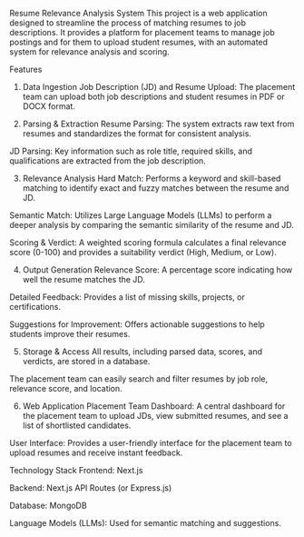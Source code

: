 Resume Relevance Analysis System
This project is a web application designed to streamline the process of matching resumes to job descriptions. It provides a platform for placement teams to manage job postings and for them to upload student resumes, with an automated system for relevance analysis and scoring.

Features
1. Data Ingestion
Job Description (JD) and Resume Upload: The placement team can upload both job descriptions and student resumes in PDF or DOCX format.

2. Parsing & Extraction
Resume Parsing: The system extracts raw text from resumes and standardizes the format for consistent analysis.

JD Parsing: Key information such as role title, required skills, and qualifications are extracted from the job description.

3. Relevance Analysis
Hard Match: Performs a keyword and skill-based matching to identify exact and fuzzy matches between the resume and JD.

Semantic Match: Utilizes Large Language Models (LLMs) to perform a deeper analysis by comparing the semantic similarity of the resume and JD.

Scoring & Verdict: A weighted scoring formula calculates a final relevance score (0-100) and provides a suitability verdict (High, Medium, or Low).

4. Output Generation
Relevance Score: A percentage score indicating how well the resume matches the JD.

Detailed Feedback: Provides a list of missing skills, projects, or certifications.

Suggestions for Improvement: Offers actionable suggestions to help students improve their resumes.

5. Storage & Access
All results, including parsed data, scores, and verdicts, are stored in a database.

The placement team can easily search and filter resumes by job role, relevance score, and location.

6. Web Application
Placement Team Dashboard: A central dashboard for the placement team to upload JDs, view submitted resumes, and see a list of shortlisted candidates.

User Interface: Provides a user-friendly interface for the placement team to upload resumes and receive instant feedback.

Technology Stack
Frontend: Next.js

Backend: Next.js API Routes (or Express.js)

Database: MongoDB

Language Models (LLMs): Used for semantic matching and suggestions.
